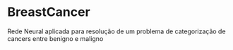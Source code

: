 # BreastCancer
Rede Neural aplicada para resolução de um problema de categorização de cancers entre benigno e maligno
